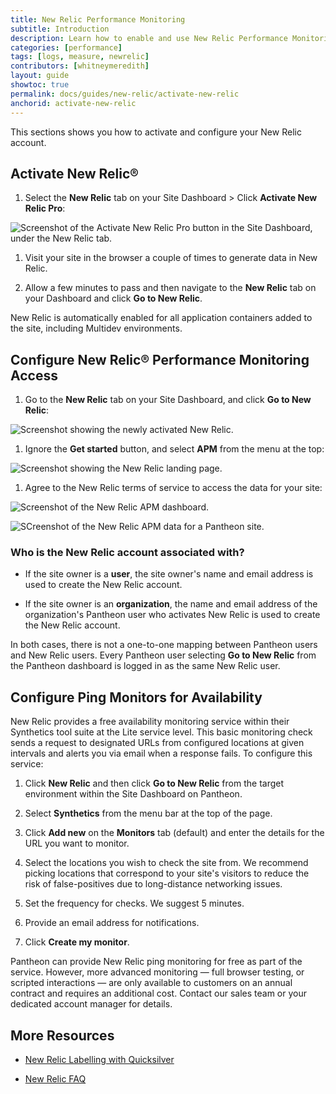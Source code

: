 ```yaml
---
title: New Relic Performance Monitoring
subtitle: Introduction
description: Learn how to enable and use New Relic Performance Monitoring metrics and reports for your Drupal or WordPress site on Pantheon.
categories: [performance]
tags: [logs, measure, newrelic]
contributors: [whitneymeredith]
layout: guide
showtoc: true
permalink: docs/guides/new-relic/activate-new-relic
anchorid: activate-new-relic
---
```


This sections shows you how to activate and configure your New Relic account.

## Activate New Relic&reg;

1. Select the <i className="fa fa-eye"></i> **New Relic** tab on your Site Dashboard > Click **Activate New Relic Pro**:

  ![Screenshot of the Activate New Relic Pro button in the Site Dashboard, under the New Relic tab.](../../../images/integrations/newrelic/activate-new-relic.png)

1. Visit your site in the browser a couple of times to generate data in New Relic. 

1. Allow a few minutes to pass and then navigate to the **New Relic** tab on your Dashboard and click **Go to New Relic**.

New Relic is automatically enabled for all application containers added to the site, including Multidev environments.

## Configure New Relic&reg; Performance Monitoring Access

1. Go to the <i className="fa fa-eye"></i> **New Relic** tab on your Site Dashboard, and click **Go to New Relic**:

  ![Screenshot showing the newly activated New Relic.](../../../images/integrations/newrelic/new-relic-activated.png)

1. Ignore the **Get started** button, and select **APM** from the menu at the top:

  ![Screenshot showing the New Relic landing page.](../../../images/integrations/newrelic/new-relic-get-started.png)

1. Agree to the New Relic terms of service to access the data for your site:

  ![Screenshot of the New Relic APM dashboard.](../../../images/integrations/newrelic/new-relic-apm-dash.png)

  ![SCreenshot of the New Relic APM data for a Pantheon site.](../../../images/integrations/newrelic/new-relic-summary.png)

### Who is the New Relic account associated with?

- If the site owner is a **user**, the site owner's name and email address is used to create the New Relic account.

- If the site owner is an **organization**, the name and email address of the organization's Pantheon user who activates New Relic is used to create the New Relic account.

In both cases, there is not a one-to-one mapping between Pantheon users and New Relic users. Every Pantheon user selecting **Go to New Relic** from the Pantheon dashboard is logged in as the same New Relic user.

## Configure Ping Monitors for Availability

New Relic provides a free availability monitoring service within their Synthetics tool suite at the Lite service level. This basic monitoring check sends a request to designated URLs from configured locations at given intervals and alerts you via email when a response fails. To configure this service:

1. Click **New Relic** and then click **Go to New Relic** from the target environment within the Site Dashboard on Pantheon.

1. Select **Synthetics** from the menu bar at the top of the page.

1. Click **Add new** on the **Monitors** tab (default) and enter the details for the URL you want to monitor.

1. Select the locations you wish to check the site from. We recommend picking locations that correspond to your site's visitors to reduce the risk of false-positives due to long-distance networking issues.

1. Set the frequency for checks. We suggest 5 minutes.

1. Provide an email address for notifications.

1. Click **Create my monitor**.

Pantheon can provide New Relic ping monitoring for free as part of the service. However, more advanced monitoring — full browser testing, or scripted interactions — are only available to customers on an annual contract and requires an additional cost. Contact our sales team or your dedicated account manager for details.

## More Resources

- [New Relic Labelling with Quicksilver](/guides/new-relic/new-relic-quicksilver)

- [New Relic FAQ](/guides/new-relic/new-relic-faq)



